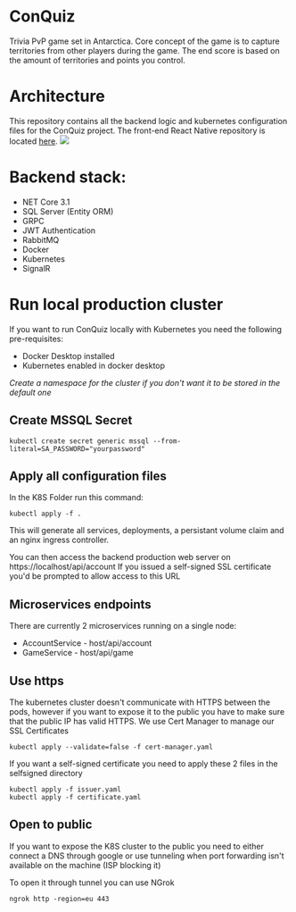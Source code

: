 # ConQuiz
Trivia PvP game set in Antarctica. Core concept of the game is to capture territories from other players during the game. The end score is based on the amount of territories and points you control.

# Architecture
This repository contains all the backend logic and kubernetes configuration files for the ConQuiz project. The front-end React Native repository is located <a href="https://github.com/BoostedPenguin/ConQuiz-Frontend">here</a>.
<img src="https://i.imgur.com/3U47lfP.png" />

# Backend stack:
* NET Core 3.1
* SQL Server (Entity ORM)
* GRPC
* JWT Authentication
* RabbitMQ
* Docker
* Kubernetes
* SignalR


# Run local production cluster
If you want to run ConQuiz locally with Kubernetes you need the following pre-requisites:

* Docker Desktop installed
* Kubernetes enabled in docker desktop

*Create a namespace for the cluster if you don't want it to be stored in the default one*

## Create MSSQL Secret
```
kubectl create secret generic mssql --from-literal=SA_PASSWORD="yourpassword"
```

## Apply all configuration files
In the K8S Folder run this command:

```
kubectl apply -f .
```
This will generate all services, deployments, a persistant volume claim and an nginx ingress controller.

You can then access the backend production web server on https://localhost/api/account
If you issued a self-signed SSL certificate you'd be prompted to allow access to this URL

## Microservices endpoints
There are currently 2 microservices running on a single node:
* AccountService - host/api/account
* GameService - host/api/game

## Use https 
The kubernetes cluster doesn't communicate with HTTPS between the pods, however if you want to expose it to the public you have to make sure that the public IP has valid HTTPS.
We use Cert Manager to manage our SSL Certificates

```
kubectl apply --validate=false -f cert-manager.yaml
```

If you want a self-signed certificate you need to apply these 2 files in the selfsigned directory

```
kubectl apply -f issuer.yaml
kubectl apply -f certificate.yaml
```

## Open to public
If you want to expose the K8S cluster to the public you need to either connect a DNS through google or use tunneling when port forwarding isn't available on the machine (ISP blocking it)

To open it through tunnel you can use NGrok
```
ngrok http -region=eu 443
```
